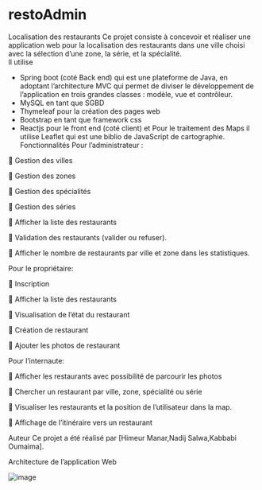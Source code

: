 # restoAdmin
Localisation des restaurants 
Ce projet consiste à concevoir et réaliser une application web pour la localisation des restaurants dans une ville choisi avec la sélection d’une zone, la série, et la spécialité.  
Il utilise 
-	Spring boot (coté Back end) qui est une plateforme de Java, en adoptant l’architecture MVC qui permet de diviser le développement de l’application en trois grandes classes : modèle, vue et contrôleur. 
-	MySQL en tant que SGBD 
-	Thymeleaf pour la création des pages web 
-	Bootstrap en tant que framework css
-	Reactjs pour le front end (coté client) et Pour le traitement des Maps il utilise Leaflet qui est une biblio de JavaScript de cartographie. 
Fonctionnalités 
Pour l’administrateur :

	Gestion des villes 

	Gestion des zones 

	Gestion des spécialités 

	Gestion des séries 

	Afficher la liste des restaurants

	Validation des restaurants (valider ou refuser).

	Afficher le nombre de restaurants par ville et zone dans les statistiques.

Pour le propriétaire:

	Inscription

	Afficher la liste des restaurants

	Visualisation de l’état du restaurant 

	Création de restaurant

	Ajouter les photos de restaurant

  Pour l’internaute:
  
	Afficher les restaurants avec possibilité de parcourir les photos

	Chercher un restaurant par ville, zone, spécialité ou série 

	Visualiser les restaurants et la position de l’utilisateur dans la map.

	Affichage de l’itinéraire vers un restaurant

Auteur
Ce projet a été réalisé par [Himeur Manar,Nadij Salwa,Kabbabi Oumaima].

Architecture de l’application Web

![image](https://user-images.githubusercontent.com/118291351/211319977-b647b15b-fd75-47ff-a755-b7af9337a430.png)
